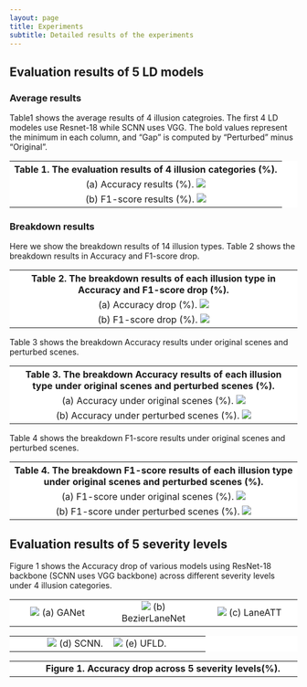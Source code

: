 ```yaml
---
layout: page
title: Experiments
subtitle: Detailed results of the experiments
---
```


## Evaluation results of 5 LD models 

### Average results

Table1 shows the average results of 4 illusion categroies. The first 4 LD modeles use Resnet-18 while SCNN uses VGG. The bold values represent the minimum in each column, and “Gap” is computed by “Perturbed” minus “Original”.

<div>
<table border="0" style="max-width:100%; border-collapse: collapse; text-align:center; background: rgb(255, 255, 255);">
    <col align="center" width="100%">
    <tr style="border: none">
        <th style="background: rgb(255, 255, 255);text-align:center; border: none">Table 1. The evaluation results of 4 illusion categories (%).</th>
    </tr>
    <tr style="border: none">
        <td style="background: rgb(255, 255, 255);text-align:center;border: none">
            (a) Accuracy results (%).
            <img src="/lanevilpp.github.io/assets/img/acc.png">
        </td>
    </tr>
    <tr style="border: none">
        <td style="background: rgb(255, 255, 255);text-align:center;border: none">
            (b) F1-score results (%).
            <img src="/lanevilpp.github.io/assets/img/f1.png">
        </td>
    </tr>
</table>
</div>



### Breakdown results

Here we show the breakdown results of 14 illusion types.
Table 2 shows the breakdown results in Accuracy and F1-score drop.

<div>
<table border="0" style="max-width:100%; border-collapse: collapse; text-align:center; background: rgb(255, 255, 255);">
    <col align="center" width="100%">
    <tr style="border: none">
        <th style="background: rgb(255, 255, 255);text-align:center; border: none">Table 2. The breakdown results of each illusion type in Accuracy and F1-score drop (%).</th>
    </tr>
    <tr style="border: none">
        <td style="background: rgb(255, 255, 255);text-align:center;border: none">
            (a) Accuracy drop (%).
            <img src="/lanevilpp.github.io/assets/img/acc_drop.png">
        </td>
    </tr>
    <tr style="border: none">
        <td style="background: rgb(255, 255, 255);text-align:center;border: none">
            (b) F1-score drop (%).
            <img src="/lanevilpp.github.io/assets/img/f1_drop.png">
        </td>
    </tr>
</table>
</div>

Table 3 shows the breakdown Accuracy results under original scenes and perturbed scenes.

<div>
<table border="0" style="max-width:100%; border-collapse: collapse; text-align:center; background: rgb(255, 255, 255);">
    <col align="center" width="100%">
    <tr style="border: none">
        <th style="background: rgb(255, 255, 255);text-align:center; border: none">Table 3. The breakdown Accuracy results of each illusion type under original scenes and perturbed scenes (%).</th>
    </tr>
    <tr style="border: none">
        <td style="background: rgb(255, 255, 255);text-align:center;border: none">
            (a) Accuracy under original scenes (%).
            <img src="/lanevilpp.github.io/assets/img/acc_original.png">
        </td>
    </tr>
    <tr style="border: none">
        <td style="background: rgb(255, 255, 255);text-align:center;border: none">
            (b) Accuracy under perturbed scenes (%).
            <img src="/lanevilpp.github.io/assets/img/acc_perturbed.png">
        </td>
    </tr>
</table>
</div>

Table 4 shows the breakdown F1-score results under original scenes and perturbed scenes.

<div>
<table border="0" style="max-width:100%; border-collapse: collapse; text-align:center; background: rgb(255, 255, 255);">
    <col align="center" width="100%">
    <tr style="border: none">
        <th style="background: rgb(255, 255, 255);text-align:center; border: none">Table 4. The breakdown F1-score results of each illusion type under original scenes and perturbed scenes (%).</th>
    </tr>
    <tr style="border: none">
        <td style="background: rgb(255, 255, 255);text-align:center;border: none">
            (a) F1-score under original scenes (%).
            <img src="/lanevilpp.github.io/assets/img/f1_original.png">
        </td>
    </tr>
    <tr style="border: none">
        <td style="background: rgb(255, 255, 255);text-align:center;border: none">
            (b) F1-score under perturbed scenes (%).
            <img src="/lanevilpp.github.io/assets/img/f1_perturbed.png">
        </td>
    </tr>
</table>
</div>

## Evaluation results of 5 severity levels

Figure 1 shows the Accuracy drop of various models using ResNet-18 backbone (SCNN uses VGG backbone) across different severity levels under 4 illusion categories.

<div>
<table border="0" style="max-width:100%; border-collapse: collapse; text-align:center; background: rgb(255, 255, 255);">
    <col align="center" width="33%">
    <col align="center" width="33%">
    <col align="center" width="33%">
    <tr style="border: none">
        <td style="background: rgb(255, 255, 255);text-align:center;border: none">
            <img src="/lanevilpp.github.io/assets/img/ganet-final_exp_res18_s8.png">
            (a) GANet
        </td>
        <td style="background: rgb(255, 255, 255);text-align:center;border: none">
            <img src="/lanevilpp.github.io/assets/img/ganet-final_exp_res18_s8.png">
            (b) BezierLaneNet
        </td>
        <td style="background: rgb(255, 255, 255);text-align:center;border: none">
            <img src="/lanevilpp.github.io/assets/img/ganet-final_exp_res18_s8.png">
            (c) LaneATT
        </td>
    </tr>
</table>
</div>

<div>
<table border="0" style="max-width:100%; border-collapse: collapse; text-align:center; background: rgb(255, 255, 255);">
    <col align="center" width="17%">
    <col align="center" width="33%">
    <col align="center" width="33%">
    <col align="center" width="17%">
    <tr style="border: none">
        <td style="background: rgb(255, 255, 255);text-align:center;border: none">
        </td>
        <td style="background: rgb(255, 255, 255);text-align:center;border: none">
            <img src="/lanevilpp.github.io/assets/img/SCNN-vgg16.png">
            (d) SCNN.
        </td>
        <td style="background: rgb(255, 255, 255);text-align:center;border: none">
            <img src="/lanevilpp.github.io/assets/img/SCNN-vgg16.png">
            (e) UFLD.
        </td>
        <td style="background: rgb(255, 255, 255);text-align:center;border: none">
        </td>
    </tr>
</table>
</div>
<div>
<table border="0" style="max-width:100%; border-collapse: collapse; text-align:center; background: rgb(255, 255, 255);">
    <col align="center" width="10%">
    <col align="center" width="80%">
    <col align="center" width="10%">
    <tr style="border: none">
        <td style="background: rgb(255, 255, 255);text-align:center;border: none">
        </td>
        <td style="background: rgb(255, 255, 255);text-align:center; border: none;" width="100%">
        <strong>Figure 1. Accuracy drop across 5 severity levels(%).</strong>
        </td>
        <td style="background: rgb(255, 255, 255);text-align:center;border: none">
        </td>
    </tr>
</table>
</div>